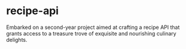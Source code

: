 # recipe-api
Embarked on a second-year project aimed at crafting a recipe API that grants access to a treasure trove of exquisite and nourishing culinary delights.
